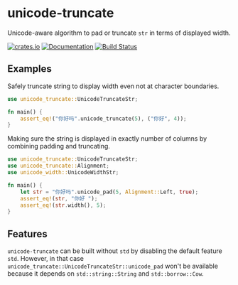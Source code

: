 # unicode-truncate

Unicode-aware algorithm to pad or truncate `str` in terms of displayed width.

[![crates.io](https://img.shields.io/crates/v/unicode-truncate.svg)](https://crates.io/crates/unicode-truncate)
[![Documentation](https://docs.rs/unicode-truncate/badge.svg)](https://docs.rs/unicode-truncate)
[![Build Status](https://github.com/aetf/unicode-truncate/actions/workflows/rust/badge.svg)](https://github.com/Aetf/unicode-truncate/actions)

## Examples

Safely truncate string to display width even not at character boundaries.

```rust
use unicode_truncate::UnicodeTruncateStr;

fn main() {
    assert_eq!("你好吗".unicode_truncate(5), ("你好", 4));
}
```

Making sure the string is displayed in exactly number of columns by combining padding and
truncating.

```rust
use unicode_truncate::UnicodeTruncateStr;
use unicode_truncate::Alignment;
use unicode_width::UnicodeWidthStr;

fn main() {
    let str = "你好吗".unicode_pad(5, Alignment::Left, true);
    assert_eq!(str, "你好 ");
    assert_eq!(str.width(), 5);
}
```

## Features

`unicode-truncate` can be built without `std` by disabling the default feature `std`. However, in
that case `unicode_truncate::UnicodeTruncateStr::unicode_pad` won't be available because it depends
on `std::string::String` and `std::borrow::Cow`.
